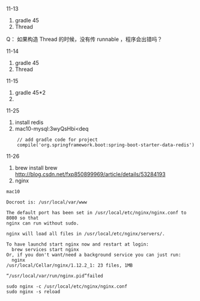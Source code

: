 11-13

1. gradle  45
2. Thread


Q： 如果构造 Thread 的时候，没有传 runnable ，程序会出错吗？




11-14 
1. gradle 45 
2. Thread 


11-15
1. gradle 45*2 
2. 










11-25
1. install redis  
2. mac10-mysql:3wyQsHbi<deq 
```
	// add gradle code for project
	compile('org.springframework.boot:spring-boot-starter-data-redis')

```




11-26
1.  brew   install brew  http://blog.csdn.net/fxp850899969/article/details/53284193
2. nginx  

```
mac10

Docroot is: /usr/local/var/www

The default port has been set in /usr/local/etc/nginx/nginx.conf to 8080 so that
nginx can run without sudo.

nginx will load all files in /usr/local/etc/nginx/servers/.

To have launchd start nginx now and restart at login:
  brew services start nginx
Or, if you don't want/need a background service you can just run:
  nginx
/usr/local/Cellar/nginx/1.12.2_1: 23 files, 1MB
```


```
“/usr/local/var/run/nginx.pid”failed

sudo nginx -c /usr/local/etc/nginx/nginx.conf
sudo nginx -s reload
```

